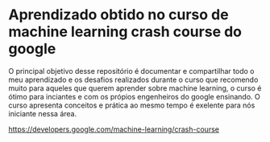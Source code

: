 # Aprendizado obtido no curso de machine learning crash course do google

O principal objetivo desse repositório é documentar e compartilhar todo o meu aprendizado e os desafios realizados durante o curso que recomendo muito para aqueles que querem aprender sobre machine learning, o curso é ótimo para inciantes e com os própios engenheiros do google ensinando. O curso apresenta conceitos e prática ao mesmo tempo é exelente para nós iniciante nessa área.  

https://developers.google.com/machine-learning/crash-course
